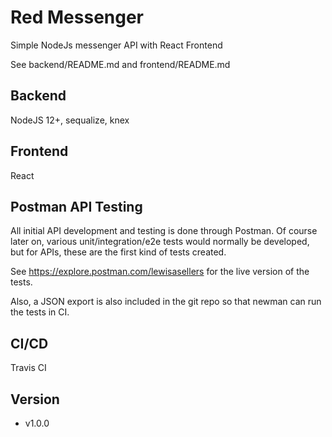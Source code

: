# Red Messenger

Simple NodeJs messenger API with React Frontend


See backend/README.md and frontend/README.md


## Backend

NodeJS 12+, sequalize, knex


## Frontend

React


## Postman API Testing

All initial API development and testing is done through Postman. Of course later on, various
unit/integration/e2e tests would normally be developed, but for APIs, these are the first kind of tests created.

See https://explore.postman.com/lewisasellers for the live version of the tests.

Also, a JSON export is also included in the git repo so that newman can run the tests in CI.


## CI/CD
Travis CI



## Version
* v1.0.0 
